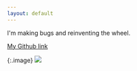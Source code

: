 ```yaml
---
layout: default
---
```


I'm making bugs and reinventing the wheel.

[My Github link](https://github.com/Hyreos)

{:.image}
![](https://i.imgur.com/gW1CXH8.png)